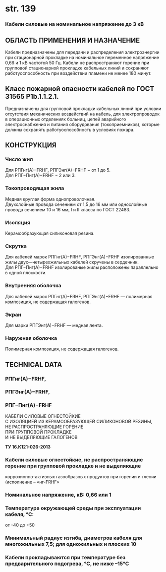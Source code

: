 # str. 139  
### Кабели силовые на номинальное напряжение до 3 кВ  

## ОБЛАСТЬ ПРИМЕНЕНИЯ И НАЗНА́ЧЕНИЕ  
Кабели предназначены для передачи и распределения электроэнергии при стационарной прокладке на номинальное переменное напряжение 0,66 и 1 кВ частотой 50 Гц. Кабели не распространяют горение при групповой стационарной прокладке кабельных линий и сохраняют работуоспособность при воздействии пламени не менее 180 минут.

## Класс пожарной опасности кабелей по ГОСТ 31565 P1b.1.1.2.1.  
Предназначены для групповой прокладки кабельных линий при условии отсутствия механических воздействий на кабель, для электропроводок в операционных отделениях больниц, цепей аварийного электроснабжения и питания оборудования (токоприемников), которые должны сохранять работуоспособность в условиях пожара.

## КОНСТРУКЦИЯ

### Число жил  
Для РПГнг(А)−FRHF, РПГЭнг(А)−FRHF − от 1 до 5.  
Для РПГ−Пнг(А)−FRHF − 2 или 3.

### Токопроводящая жила  
Медная круглая форма однопроволочная.  
Двухслойные провода сечением от 1,5 до 16 мм или однослойные провода сечением 10 и 16 мм, I и II класса по ГОСТ 22483.

### Изоляция  
Керамообразующая силиконовая резина.

### Скрутка  
Для кабелей марок РПГнг(А)−FRHF, РПГЭнг(А)−FRHF изолированные жилы двух—четырехжильных кабелей скручены в сердечник.  
Для РПГ−Пнг(А)−FRHF изолированые жилы расположены параллельно в одной плоскости.

### Внутренняя оболочка  
Для кабелей марок РПГнг(А)−FRHF, РПГЭнг(А)−FRHF — полимерная композиция, не содержащая галогенов.

### Экран  
Для марки РПГЭнг(А)−FRHF — медная лента.

### Наружная оболочка  
Полимерная композиция, не содержащая галогенов.

## TECHNICAL DATA  
### РПГнг(А)−FRHF,  
### РПГЭнг(А)−FRHF,  
### РПГ−Пнг(А)−FRHF  
  
КАБЕЛИ СИЛОВЫЕ ОГНЕСТОЙКИЕ   
С ИЗОЛЯЦИЕЙ ИЗ КЕРАМООБРАЗУЮЩЕЙ 
СИЛИКОНОВОЙ РЕЗИНЫ,  
НЕ РАСПРОСТРАНЯЮЩИЕ ГОРЕНИЕ  
ПРИ ГРУППОВОЙ ПРОКЛАДКЕ  
И НЕ ВЫДЕЛЯЮЩИЕ ГАЛОГЕНОВ 

**ТУ 16.К121-026-2013**

### Кабели силовые огнестойкие, не распространяющие горение при групповой прокладке и не выделяющие  
коррозионно-активных газообразных продуктов при горении и тлении (исполнение – «нг-FRHF»

### Номинальное напряжение, кВ: 0,66 или 1

### Температура окружающей среды при эксплуатации кабеля, °C:
от –40 до +50

### Минимальный радиус изгиба, диаметров кабеля для многожильных 7,5; для одножильных и плоских 10

### Кабели прокладываются при температуре без предварительного подогрева, °C, не ниже **–15°C**